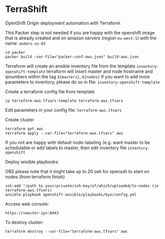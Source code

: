 
# TerraShift
OpenShift Origin deployment automation with Terraform


This Packer step is not needed if you are happy with the openshift
image that is already created and on amazon servers (region `eu-west-1`) with the name: `anders-os-02`

    cd packer
    packer build -var-file="packer-conf-aws.json" build-aws.json

Terraform will create an ansible inventory file from the template `inventory-openshift-template`
terraform will insert master and node hostname and ipnumbers within the tag `${masters}`, `${nodes}`
If you want to add more parameters to inventory, please do so in file: `inventory-openshift-template`

Create a terraform config file from template

    cp terraform-aws.tfvars-template terraform-aws.tfvars

Edit parameters in your config file: `terraform-aws.tfvars`

Create cluster

    terraform get aws
    terraform apply --var-file="terraform-aws.tfvars" aws

If you not are happy with default node-labeling (e.g. want master to be schedulable or add labels to master,
then edit inventory file `intentory-openshift`

Deploy ansible playbooks:

OBS please note that it might take up to 20 sek for openssh to start on nodes (from terraform finish)

    ssh-add "/path to your/private/ssh-key/of/which/uploaded/to-nodes (in terraform-aws.tfvars)
    ansible-playbook openshift-ansible/playbooks/byo/config.yml

Access web console:

    https://<master-ip>:8443

To destroy cluster:

    terraform destroy --var-file="terraform-aws.tfvars" aws


